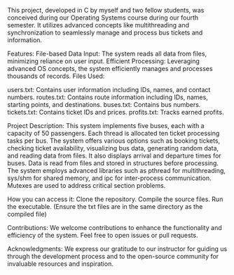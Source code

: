 This project, developed in C by myself and two fellow students, was conceived during our Operating Systems course during our fourth semester. It utilizes advanced concepts like multithreading and synchronization to seamlessly manage and process bus tickets and information.

Features:
File-based Data Input: The system reads all data from files, minimizing reliance on user input.
Efficient Processing: Leveraging advanced OS concepts, the system efficiently manages and processes thousands of records.
Files Used:

users.txt: Contains user information including IDs, names, and contact numbers.
routes.txt: Contains route information including IDs, names, starting points, and destinations.
buses.txt: Contains bus numbers.
tickets.txt: Contains ticket IDs and prices.
profits.txt: Tracks earned profits.

Project Description:
This system implements five buses, each with a capacity of 50 passengers. Each thread is allocated ten ticket processing tasks per bus. The system offers various options such as booking tickets, checking ticket availability, visualizing bus data, generating random data, and reading data from files. It also displays arrival and departure times for buses. Data is read from files and stored in structures before processing. The system employs advanced libraries such as pthread for multithreading, sys/shm for shared memory, and ipc for inter-process communication. Mutexes are used to address critical section problems.

How you can access it:
Clone the repository.
Compile the source files.
Run the executable. (Ensure the txt files are in the same directory as the compiled file)

Contributions:
We welcome contributions to enhance the functionality and efficiency of the system. Feel free to open issues or pull requests.

Acknowledgments:
We express our gratitude to our instructor for guiding us through the development process and to the open-source community for invaluable resources and inspiration.
